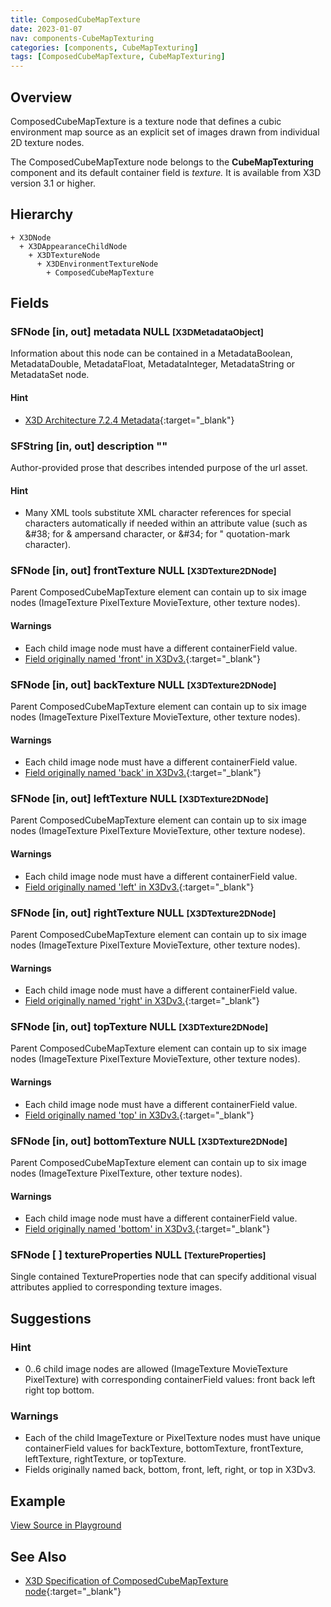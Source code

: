 ```yaml
---
title: ComposedCubeMapTexture
date: 2023-01-07
nav: components-CubeMapTexturing
categories: [components, CubeMapTexturing]
tags: [ComposedCubeMapTexture, CubeMapTexturing]
---
```

<style>
.post h3 {
  word-spacing: 0.2em;
}
</style>

## Overview

ComposedCubeMapTexture is a texture node that defines a cubic environment map source as an explicit set of images drawn from individual 2D texture nodes.

The ComposedCubeMapTexture node belongs to the **CubeMapTexturing** component and its default container field is *texture.* It is available from X3D version 3.1 or higher.

## Hierarchy

```
+ X3DNode
  + X3DAppearanceChildNode
    + X3DTextureNode
      + X3DEnvironmentTextureNode
        + ComposedCubeMapTexture
```

## Fields

### SFNode [in, out] **metadata** NULL <small>[X3DMetadataObject]</small>

Information about this node can be contained in a MetadataBoolean, MetadataDouble, MetadataFloat, MetadataInteger, MetadataString or MetadataSet node.

#### Hint

- [X3D Architecture 7.2.4 Metadata](https://www.web3d.org/specifications/X3Dv4Draft/ISO-IEC19775-1v4-IS.proof//Part01/components/core.html#Metadata){:target="_blank"}

### SFString [in, out] **description** ""

Author-provided prose that describes intended purpose of the url asset.

#### Hint

- Many XML tools substitute XML character references for special characters automatically if needed within an attribute value (such as &amp;#38; for &amp; ampersand character, or &amp;#34; for " quotation-mark character).

### SFNode [in, out] **frontTexture** NULL <small>[X3DTexture2DNode]</small>

Parent ComposedCubeMapTexture element can contain up to six image nodes (ImageTexture PixelTexture MovieTexture, other texture nodes).

#### Warnings

- Each child image node must have a different containerField value.
- [Field originally named 'front' in X3Dv3.](https://www.web3d.org/x3d/content/examples/X3dSceneAuthoringHints.html#fieldNameChanges){:target="_blank"}

### SFNode [in, out] **backTexture** NULL <small>[X3DTexture2DNode]</small>

Parent ComposedCubeMapTexture element can contain up to six image nodes (ImageTexture PixelTexture MovieTexture, other texture nodes).

#### Warnings

- Each child image node must have a different containerField value.
- [Field originally named 'back' in X3Dv3.](https://www.web3d.org/x3d/content/examples/X3dSceneAuthoringHints.html#fieldNameChanges){:target="_blank"}

### SFNode [in, out] **leftTexture** NULL <small>[X3DTexture2DNode]</small>

Parent ComposedCubeMapTexture element can contain up to six image nodes (ImageTexture PixelTexture MovieTexture, other texture nodese).

#### Warnings

- Each child image node must have a different containerField value.
- [Field originally named 'left' in X3Dv3.](https://www.web3d.org/x3d/content/examples/X3dSceneAuthoringHints.html#fieldNameChanges){:target="_blank"}

### SFNode [in, out] **rightTexture** NULL <small>[X3DTexture2DNode]</small>

Parent ComposedCubeMapTexture element can contain up to six image nodes (ImageTexture PixelTexture MovieTexture, other texture nodes).

#### Warnings

- Each child image node must have a different containerField value.
- [Field originally named 'right' in X3Dv3.](https://www.web3d.org/x3d/content/examples/X3dSceneAuthoringHints.html#fieldNameChanges){:target="_blank"}

### SFNode [in, out] **topTexture** NULL <small>[X3DTexture2DNode]</small>

Parent ComposedCubeMapTexture element can contain up to six image nodes (ImageTexture PixelTexture MovieTexture, other texture nodes).

#### Warnings

- Each child image node must have a different containerField value.
- [Field originally named 'top' in X3Dv3.](https://www.web3d.org/x3d/content/examples/X3dSceneAuthoringHints.html#fieldNameChanges){:target="_blank"}

### SFNode [in, out] **bottomTexture** NULL <small>[X3DTexture2DNode]</small>

Parent ComposedCubeMapTexture element can contain up to six image nodes (ImageTexture PixelTexture, other texture nodes).

#### Warnings

- Each child image node must have a different containerField value.
- [Field originally named 'bottom' in X3Dv3.](https://www.web3d.org/x3d/content/examples/X3dSceneAuthoringHints.html#fieldNameChanges){:target="_blank"}

### SFNode [ ] **textureProperties** NULL <small>[TextureProperties]</small>

Single contained TextureProperties node that can specify additional visual attributes applied to corresponding texture images.

## Suggestions

### Hint

- 0..6 child image nodes are allowed (ImageTexture MovieTexture PixelTexture) with corresponding containerField values: front back left right top bottom.

### Warnings

- Each of the child ImageTexture or PixelTexture nodes must have unique containerField values for backTexture, bottomTexture, frontTexture, leftTexture, rightTexture, or topTexture.
- Fields originally named back, bottom, front, left, right, or top in X3Dv3.

## Example

<x3d-canvas src="https://create3000.github.io/media/examples/CubeMapTexturing/ComposedCubeMapTexture/ComposedCubeMapTexture.x3d" update="auto"></x3d-canvas>

[View Source in Playground](/x_ite/playground/?url=https://create3000.github.io/media/examples/CubeMapTexturing/ComposedCubeMapTexture/ComposedCubeMapTexture.x3d)

## See Also

- [X3D Specification of ComposedCubeMapTexture node](https://www.web3d.org/documents/specifications/19775-1/V4.0/Part01/components/environmentalTexturing.html#ComposedCubeMapTexture){:target="_blank"}

